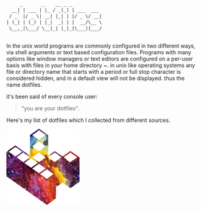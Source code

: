 ```
     _       _    __ _ _           
  __| | ___ | |_ / _(_) | ___  ___ 
 / _` |/ _ \| __| |_| | |/ _ \/ __|
| (_| | (_) | |_|  _| | |  __/\__ \
 \__,_|\___/ \__|_| |_|_|\___||___/
                                   
```
In the unix world programs are commonly configured in two different ways, via shell arguments or text based configuration files. Programs with many options like window managers or text editors are configured on a per-user basis with files in your home directory ~. in unix like operating systems any file or directory name that starts with a period or full stop character is considered hidden, and in a default view will not be displayed. thus the name dotfiles.

it's been said of every console user:

>    "you are your dotfiles".

Here's my list of dotfiles which I collected from different sources.



![](kopimi-sm.png)

